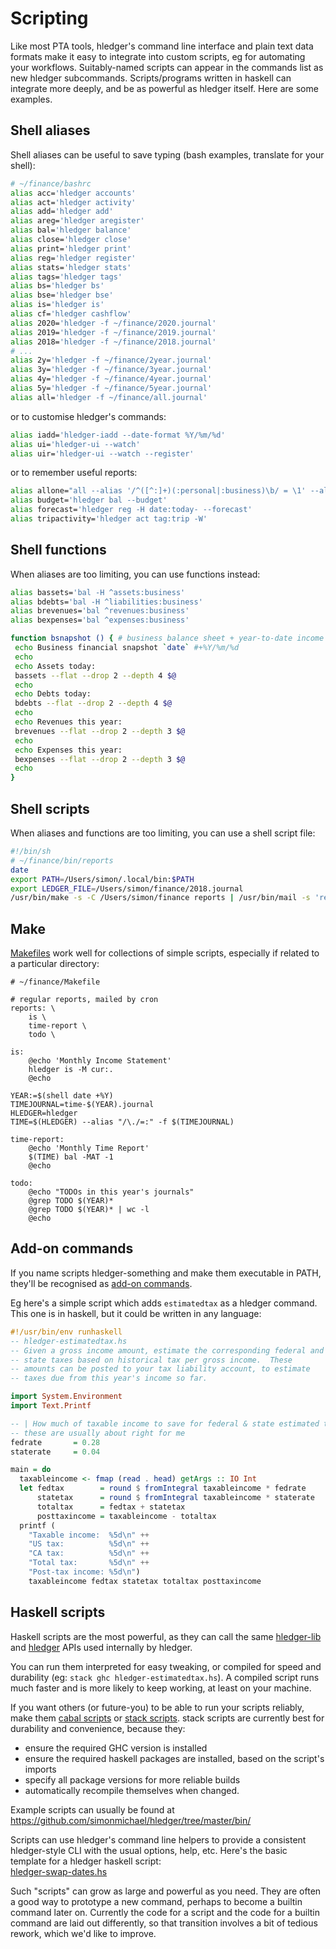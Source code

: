 # Scripting

Like most PTA tools, hledger's command line interface and plain text
data formats make it easy to integrate into custom scripts, eg for
automating your workflows. Suitably-named scripts can appear in the
commands list as new hledger subcommands. Scripts/programs written in
haskell can integrate more deeply, and be as powerful as hledger
itself. Here are some examples.

## Shell aliases

Shell aliases can be useful to save typing (bash examples, translate for your shell):

```bash
# ~/finance/bashrc
alias acc='hledger accounts'
alias act='hledger activity'
alias add='hledger add'
alias areg='hledger aregister'
alias bal='hledger balance'
alias close='hledger close'
alias print='hledger print'
alias reg='hledger register'
alias stats='hledger stats'
alias tags='hledger tags'
alias bs='hledger bs'
alias bse='hledger bse'
alias is='hledger is'
alias cf='hledger cashflow'
alias 2020='hledger -f ~/finance/2020.journal'
alias 2019='hledger -f ~/finance/2019.journal'
alias 2018='hledger -f ~/finance/2018.journal'
# ...
alias 2y='hledger -f ~/finance/2year.journal'
alias 3y='hledger -f ~/finance/3year.journal'
alias 4y='hledger -f ~/finance/4year.journal'
alias 5y='hledger -f ~/finance/5year.journal'
alias all='hledger -f ~/finance/all.journal'
```

or to customise hledger's commands:

```bash
alias iadd='hledger-iadd --date-format %Y/%m/%d'
alias ui='hledger-ui --watch'
alias uir='hledger-ui --watch --register'
```

or to remember useful reports:

```bash
alias allone="all --alias '/^([^:]+)(:personal|:business)\b/ = \1' --alias '/^revenues:consulting/=revenues' --alias '/\bwells fargo\b/=wf'"
alias budget='hledger bal --budget'
alias forecast='hledger reg -H date:today- --forecast'
alias tripactivity='hledger act tag:trip -W'
```

## Shell functions

When aliases are too limiting, you can use functions instead:

```bash
alias bassets='bal -H ^assets:business'
alias bdebts='bal -H ^liabilities:business'
alias brevenues='bal ^revenues:business'
alias bexpenses='bal ^expenses:business'

function bsnapshot () { # business balance sheet + year-to-date income statement
 echo Business financial snapshot `date` #+%Y/%m/%d
 echo
 echo Assets today:
 bassets --flat --drop 2 --depth 4 $@
 echo
 echo Debts today:
 bdebts --flat --drop 2 --depth 4 $@
 echo
 echo Revenues this year:
 brevenues --flat --drop 2 --depth 3 $@
 echo
 echo Expenses this year:
 bexpenses --flat --drop 2 --depth 3 $@
 echo
}
```

## Shell scripts

When aliases and functions are too limiting, you can use a shell script file:

```bash
#!/bin/sh
# ~/finance/bin/reports
date
export PATH=/Users/simon/.local/bin:$PATH
export LEDGER_FILE=/Users/simon/finance/2018.journal
/usr/bin/make -s -C /Users/simon/finance reports | /usr/bin/mail -s 'reports' simon
```

## Make

[Makefiles](https://www.gnu.org/software/make/) work well for
collections of simple scripts, especially if related to a particular
directory:

```make
# ~/finance/Makefile

# regular reports, mailed by cron
reports: \
	is \
	time-report \
	todo \

is:
	@echo 'Monthly Income Statement'
	hledger is -M cur:.
	@echo

YEAR:=$(shell date +%Y)
TIMEJOURNAL=time-$(YEAR).journal
HLEDGER=hledger
TIME=$(HLEDGER) --alias "/\./=:" -f $(TIMEJOURNAL)

time-report:
	@echo 'Monthly Time Report'
	$(TIME) bal -MAT -1
	@echo

todo:
	@echo "TODOs in this year's journals"
	@grep TODO $(YEAR)*
	@grep TODO $(YEAR)* | wc -l
	@echo
```

## Add-on commands

If you name scripts hledger-something and make them executable in PATH,
they'll be recognised as [add-on commands](hledger.html#add-on-commands).

Eg here's a simple script which adds `estimatedtax` as a hledger command.
This one is in haskell, but it could be written in any language:

```hs
#!/usr/bin/env runhaskell
-- hledger-estimatedtax.hs
-- Given a gross income amount, estimate the corresponding federal and
-- state taxes based on historical tax per gross income.  These
-- amounts can be posted to your tax liability account, to estimate
-- taxes due from this year's income so far.

import System.Environment
import Text.Printf

-- | How much of taxable income to save for federal & state estimated tax payments,
-- these are usually about right for me
fedrate       = 0.28
staterate     = 0.04

main = do
  taxableincome <- fmap (read . head) getArgs :: IO Int
  let fedtax        = round $ fromIntegral taxableincome * fedrate
      statetax      = round $ fromIntegral taxableincome * staterate
      totaltax      = fedtax + statetax
      posttaxincome = taxableincome - totaltax
  printf (
    "Taxable income:  %5d\n" ++
    "US tax:          %5d\n" ++
    "CA tax:          %5d\n" ++
    "Total tax:       %5d\n" ++
    "Post-tax income: %5d\n")
    taxableincome fedtax statetax totaltax posttaxincome
```

## Haskell scripts

Haskell scripts are the most powerful, as they can call the same
[hledger-lib](https://hackage.haskell.org/package/hledger-lib) and
[hledger](https://hackage.haskell.org/package/hledger) APIs used
internally by hledger.

You can run them interpreted for easy tweaking, or compiled for speed
and durability (eg: `stack ghc hledger-estimatedtax.hs`). A compiled
script runs much faster and is more likely to keep working, at least
on your machine.

If you want others (or future-you) to be able to run your scripts
reliably, make them [cabal scripts] or [stack scripts]. stack scripts
are currently best for durability and convenience, because they:

- ensure the required GHC version is installed
- ensure the required haskell packages are installed, based on the script's imports
- specify all package versions for more reliable builds
- automatically recompile themselves when changed.

Example scripts can usually be found at\
<https://github.com/simonmichael/hledger/tree/master/bin/>

Scripts can use hledger's command line helpers to provide a consistent
hledger-style CLI with the usual options, help, etc. 
Here's the basic template for a hledger haskell script:\
[hledger-swap-dates.hs](https://github.com/simonmichael/hledger/blob/master/bin/hledger-swap-dates.hs)

Such "scripts" can grow as large and powerful as you need. They are
often a good way to prototype a new command, perhaps to become a
builtin command later on. Currently the code for a script and the code
for a builtin command are laid out differently, so that transition
involves a bit of tedious rework, which we'd like to improve.

[stack scripts]: https://docs.haskellstack.org/en/stable/GUIDE/#writing-independent-and-reliable-scripts
[cabal scripts]: https://cabal.readthedocs.io/en/latest/cabal-commands.html#cabal-v2-run
